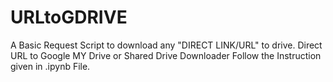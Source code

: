 # URLtoGDRIVE
A Basic Request Script to download any "DIRECT LINK/URL" to drive.
Direct URL to Google MY Drive or Shared Drive Downloader
Follow the Instruction given in .ipynb File. 
